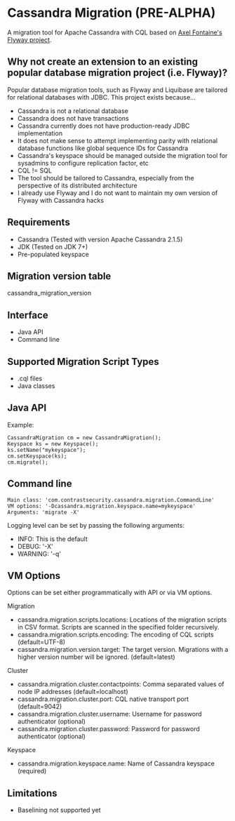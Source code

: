 Cassandra Migration (PRE-ALPHA)
========

A migration tool for Apache Cassandra with CQL based on [Axel Fontaine's Flyway project](https://github.com/flyway/flyway).

## Why not create an extension to an existing popular database migration project (i.e. Flyway)?
Popular database migration tools, such as Flyway and Liquibase are tailored for relational databases with JDBC. This project exists because...
* Cassandra is not a relational database
* Cassandra does not have transactions
* Cassandra currently does not have production-ready JDBC implementation
* It does not make sense to attempt implementing parity with relational database functions like global sequence IDs for Cassandra
* Cassandra's keyspace should be managed outside the migration tool for sysadmins to configure replication factor, etc
* CQL != SQL
* The tool should be tailored to Cassandra, especially from the perspective of its distributed architecture
* I already use Flyway and I do not want to maintain my own version of Flyway with Cassandra hacks

## Requirements
* Cassandra (Tested with version Apache Cassandra 2.1.5)
* JDK (Tested on JDK 7+)
* Pre-populated keyspace

## Migration version table
cassandra_migration_version

## Interface
* Java API
* Command line

## Supported Migration Script Types
* .cql files
* Java classes

## Java API
Example:
```
CassandraMigration cm = new CassandraMigration();
Keyspace ks = new Keyspace();
ks.setName("mykeyspace");
cm.setKeyspace(ks);
cm.migrate();
```

## Command line
```
Main class: 'com.contrastsecurity.cassandra.migration.CommandLine'
VM options: '-Dcassandra.migration.keyspace.name=mykeyspace'
Arguments: 'migrate -X'
```

Logging level can be set by passing the following arguments:
* INFO: This is the default
* DEBUG: '-X'
* WARNING: '-q'

## VM Options
Options can be set either programmatically with API or via VM options.

Migration
* cassandra.migration.scripts.locations: Locations of the migration scripts in CSV format. Scripts are scanned in the specified folder recursively.
* cassandra.migration.scripts.encoding: The encoding of CQL scripts (default=UTF-8)
* cassandra.migration.version.target: The target version. Migrations with a higher version number will be ignored. (default=latest)

Cluster
* cassandra.migration.cluster.contactpoints: Comma separated values of node IP addresses (default=localhost)
* cassandra.migration.cluster.port: CQL native transport port (default=9042)
* cassandra.migration.cluster.username: Username for password authenticator (optional)
* cassandra.migration.cluster.password: Password for password authenticator (optional)

Keyspace
* cassandra.migration.keyspace.name: Name of Cassandra keyspace (required)

## Limitations
* Baselining not supported yet